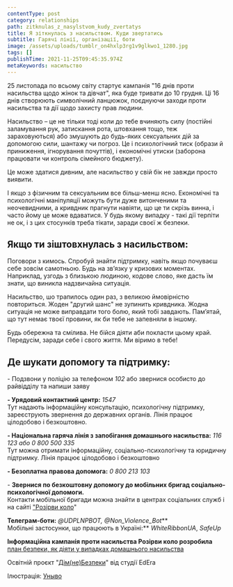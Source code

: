 ```yaml
---
contentType: post
category: relationships
path: zitknulas_z_nasylstvom_kudy_zvertatys
title: Я зіткнулась з насильством. Куди звертатись
subtitle: Гарячі лінії, організації, боти
image: /assets/uploads/tumblr_on4hxlp3rg1v9glkwo1_1280.jpg
tags: []
publishTime: 2021-11-25T09:45:35.974Z
metaKeywords: насильство
---
```

<!--StartFragment-->

25 листопада по всьому світу стартує кампанія "16 днів проти насильства щодо жінок та дівчат", яка буде тривати до 10 грудня. Ці 16 днів створюють символічний ланцюжок, поєднуючи заходи проти насильства та дії щодо захисту прав людини. 

Насильство – це не тільки тоді коли до тебе вчиняють силу (постійні заламування рук, затискання рота, штовхання тощо, теж зараховуються) або змушують до будь-яких сексуальних дій за допомогою сили, шантажу чи погроз. Це і психологічний тиск (образи й приниження, ігнорування почуттів), і економічні утиски (заборона працювати чи контроль сімейного бюджету).

Це може здатися дивним, але насильство у свій бік не завжди просто виявити.

І якщо з фізичним та сексуальним все більш-менш ясно. Економічні та психологічні маніпуляції можуть бути дуже витонченими та неочевидними, а кривдник прагнути навіяти, що це ти скрізь винна, і часто йому це може вдаватися. У будь якому випадку - такі дії терпіти не ок, і з цих стосунків треба тікати, заради своєї ж безпеки.

## Якщо ти зіштовхнулась з насильством:

Поговори з кимось. Спробуй знайти підтримку, навіть якщо почуваєш себе зовсім самотньою. Будь на зв’язку у кризових моментах. Наприклад, узгодь з близькою людиною, кодове слово, яке дасть їм знати, що виникла надзвичайна ситуація.

Насильство, шо трапилось один раз, з великою ймовірністю повториться. Жоден "другий шанс" не зупинить кривдника. Жодна ситуація не може виправдати того болю, який тобі завдають. Пам’ятай, що тут немає твоєї провини, як би тебе не запевняли в іншому.

Будь обережна та смілива. Не бійся діяти аби покласти цьому край. Передусім, заради себе і свого життя. Ми віримо в тебе!

## Де шукати допомогу та підтримку:

\- Подзвони у поліцію за телефоном *102* або звернися особисто до райвідділу та напиши заяву

**\- Урядовий контактний центр:** *1547* \
Тут надають інформаційну консультацію, психологічну підтримку, зареєструють звернення до державних органів. Лінія працює цілодобово і безкоштовно.

**\- Національна гаряча лінія з запобігання домашнього насильства:** *116 123 або 0 800 500 335*\
Тут можна отримати інформаційну, соціально-психологічну та юридичну підтримку. Лінія працює цілодобово і безкоштовно

**\- Безоплатна правова допомога:** *0 800 213 103*

*\-* **Звернися по безкоштовну допомогу до мобільних бригад соціально-психологічної допомоги.** \
Контакти мобільної бригади можна знайти в центрах соціальних служб і на сайті ["Розірви коло](http://rozirvykolo.org/)"

**Телеграм-боти:** *@UDPLNPBOT, @Non_Violence_Bot**\*\
Мобільні застосунки, що працюють в Україні:** *WhiteRibbonUA*, *SafeUp*

**Інформаційна кампанія проти насильства Розірви коло розробила** [план безпеки, як діяти у випадках домашнього насильства](https://rozirvykolo.org/osobistij-plan-bezpeki/)

Освітній проєкт "[Дім(не)Безпеки](https://nonviolence.ed-era.com/)" від студії EdEra

<!--EndFragment-->

Ілюстрація: [Уныво](https://www.instagram.com/unyvo_/)